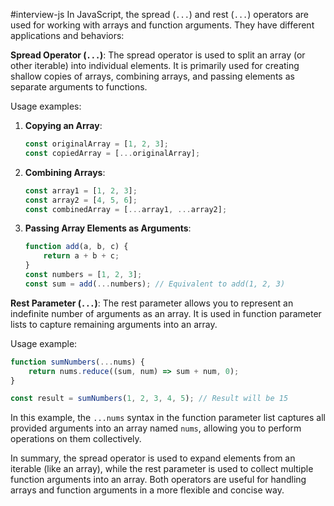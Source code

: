 #interview-js 
In JavaScript, the spread (`...`) and rest (`...`) operators are used for working with arrays and function arguments. They have different applications and behaviors:

**Spread Operator (`...`)**:
The spread operator is used to split an array (or other iterable) into individual elements. It is primarily used for creating shallow copies of arrays, combining arrays, and passing elements as separate arguments to functions.

Usage examples:

1. **Copying an Array**:
   ```javascript
   const originalArray = [1, 2, 3];
   const copiedArray = [...originalArray];
   ```

2. **Combining Arrays**:
   ```javascript
   const array1 = [1, 2, 3];
   const array2 = [4, 5, 6];
   const combinedArray = [...array1, ...array2];
   ```

3. **Passing Array Elements as Arguments**:
   ```javascript
   function add(a, b, c) {
       return a + b + c;
   }
   const numbers = [1, 2, 3];
   const sum = add(...numbers); // Equivalent to add(1, 2, 3)
   ```

**Rest Parameter (`...`)**:
The rest parameter allows you to represent an indefinite number of arguments as an array. It is used in function parameter lists to capture remaining arguments into an array.

Usage example:

```javascript
function sumNumbers(...nums) {
    return nums.reduce((sum, num) => sum + num, 0);
}

const result = sumNumbers(1, 2, 3, 4, 5); // Result will be 15
```

In this example, the `...nums` syntax in the function parameter list captures all provided arguments into an array named `nums`, allowing you to perform operations on them collectively.

In summary, the spread operator is used to expand elements from an iterable (like an array), while the rest parameter is used to collect multiple function arguments into an array. Both operators are useful for handling arrays and function arguments in a more flexible and concise way.